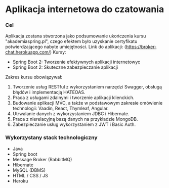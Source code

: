 # Aplikacja internetowa do czatowania

### Cel
Aplikacja zostana stworzona jako podsumowanie ukończenia kursu "akademiaspring.pl", czego efektem było uzyskanie certyfikatu potwierdzającego nabyte umiejętności.
Link do aplikacji: (https://broker-chat.herokuapp.com/)
Kursy:
- Spring Boot 2: Tworzenie efektywnych aplikacji internetowyc
- Spring Boot 2: Skuteczne zabezpieczanie aplikacji

Zakres kursu obowiązywał:
1. Tworzenie usług RESTful z wykorzystaniem narzędzi Swagger,
obsługą błędów i implementacją HATEOAS.
2. Praca z usługami zdalnymi i tworzenie aplikacji klienckich.
3. Budowanie aplikacji MVC, a także w podstawowym
zakresie omówienie technologii: Vaadin, React, Thymleaf, Angular.
4. Utrwalanie danych z wykorzystaniem JDBC i Hibernate.
5. Praca z nierelacyjną bazą danych na przykładzie MongoDB.
6. Zabezpieczanie usług wykorzystaniem z JWT i Basic Auth.

### Wykorzystany stack technologiczny
- Java
- Spring boot
- Message Broker (RabbitMQ)
- Hibernate
- MySQL (DBMS)
- HTML / CSS / JS
- Heroku
